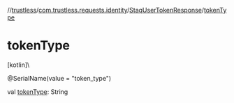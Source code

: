 //[trustless](../../../index.md)/[com.trustless.requests.identity](../index.md)/[StaqUserTokenResponse](index.md)/[tokenType](token-type.md)

# tokenType

[kotlin]\

@SerialName(value = &quot;token_type&quot;)

val [tokenType](token-type.md): String
